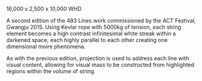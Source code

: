 16,000 x 2,500 x 10,000 WHD

A second edition of the 483 Lines work commissioned by the ACT Festival, Gwangju 2015. Using Kevlar rope with 5000kg of tension, each string element becomes a high contrast infinitesimal white streak within a darkened space, each highly parallel to each other creating one dimensional moire phenomena.

As with the previous edition, projection is used to address each line with visual content, allowing for visual mass to be constructed from highlighted regions within the volume of string.
